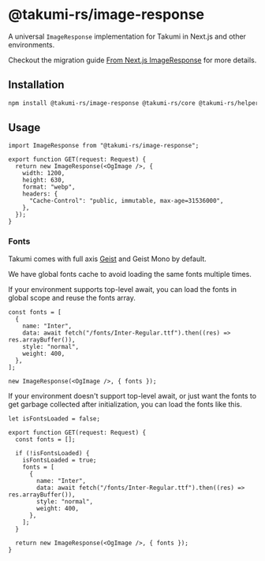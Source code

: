 # @takumi-rs/image-response

A universal `ImageResponse` implementation for Takumi in Next.js and other environments.

Checkout the migration guide [From Next.js ImageResponse](https://takumi.kane.tw/docs/migration/migrate-from-image-response) for more details.

## Installation

```bash
npm install @takumi-rs/image-response @takumi-rs/core @takumi-rs/helpers
```

## Usage

```tsx
import ImageResponse from "@takumi-rs/image-response";

export function GET(request: Request) {
  return new ImageResponse(<OgImage />, {
    width: 1200,
    height: 630,
    format: "webp",
    headers: {
      "Cache-Control": "public, immutable, max-age=31536000",
    },
  });
}
```

### Fonts

Takumi comes with full axis [Geist](https://vercel.com/font) and Geist Mono by default.

We have global fonts cache to avoid loading the same fonts multiple times.

If your environment supports top-level await, you can load the fonts in global scope and reuse the fonts array.

```tsx
const fonts = [
  {
    name: "Inter",
    data: await fetch("/fonts/Inter-Regular.ttf").then((res) => res.arrayBuffer()),
    style: "normal",
    weight: 400,
  },
];

new ImageResponse(<OgImage />, { fonts });
```

If your environment doesn't support top-level await, or just want the fonts to get garbage collected after initialization, you can load the fonts like this.

```tsx
let isFontsLoaded = false;

export function GET(request: Request) {
  const fonts = [];

  if (!isFontsLoaded) {
    isFontsLoaded = true;
    fonts = [
      {
        name: "Inter",
        data: await fetch("/fonts/Inter-Regular.ttf").then((res) => res.arrayBuffer()),
        style: "normal",
        weight: 400,
      },
    ];
  }

  return new ImageResponse(<OgImage />, { fonts });
}
```

